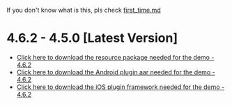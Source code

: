 If you don't know what is this, pls check [first_time.md](first_time.md)

# 4.6.2 - 4.5.0 [Latest Version]
* [Click here to download the resource package needed for the demo - 4.6.2](https://download.agora.io/marketplace/release/Agora_Marketplace_ByteDance_v4.6.2_Extension_for_Resource.tar.gz)
* [Click here to download the Android plugin aar needed for the demo - 4.6.2](https://download.agora.io/marketplace/release/Agora_Marketplace_ByteDance_v4.6.2_Extension_for_Android_v4.5.0-pre1.tar.gz)
* [Click here to download the iOS plugin framework needed for the demo - 4.6.2](https://download.agora.io/marketplace/release/Agora_Marketplace_ByteDance_v4.6.2_Extension_for_iOS_v4.5.0-pre1.tar.gz)